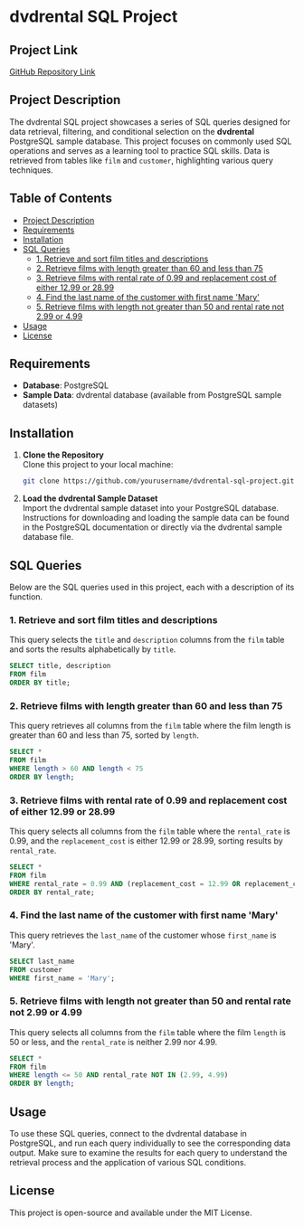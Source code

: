 
# dvdrental SQL Project

## Project Link
[GitHub Repository Link](https://github.com/yourusername/dvdrental-sql-project)

## Project Description
The dvdrental SQL project showcases a series of SQL queries designed for data retrieval, filtering, and conditional selection on the **dvdrental** PostgreSQL sample database. This project focuses on commonly used SQL operations and serves as a learning tool to practice SQL skills. Data is retrieved from tables like `film` and `customer`, highlighting various query techniques.

## Table of Contents
- [Project Description](#project-description)
- [Requirements](#requirements)
- [Installation](#installation)
- [SQL Queries](#sql-queries)
  - [1. Retrieve and sort film titles and descriptions](#1-retrieve-and-sort-film-titles-and-descriptions)
  - [2. Retrieve films with length greater than 60 and less than 75](#2-retrieve-films-with-length-greater-than-60-and-less-than-75)
  - [3. Retrieve films with rental rate of 0.99 and replacement cost of either 12.99 or 28.99](#3-retrieve-films-with-rental-rate-of-099-and-replacement-cost-of-either-1299-or-2899)
  - [4. Find the last name of the customer with first name 'Mary'](#4-find-the-last-name-of-the-customer-with-first-name-mary)
  - [5. Retrieve films with length not greater than 50 and rental rate not 2.99 or 4.99](#5-retrieve-films-with-length-not-greater-than-50-and-rental-rate-not-299-or-499)
- [Usage](#usage)
- [License](#license)

## Requirements
- **Database**: PostgreSQL
- **Sample Data**: dvdrental database (available from PostgreSQL sample datasets)

## Installation
1. **Clone the Repository**  
   Clone this project to your local machine:
   ```bash
   git clone https://github.com/yourusername/dvdrental-sql-project.git
   ```
2. **Load the dvdrental Sample Dataset**  
   Import the dvdrental sample dataset into your PostgreSQL database. Instructions for downloading and loading the sample data can be found in the PostgreSQL documentation or directly via the dvdrental sample database file.

## SQL Queries
Below are the SQL queries used in this project, each with a description of its function.

### 1. Retrieve and sort film titles and descriptions
This query selects the `title` and `description` columns from the `film` table and sorts the results alphabetically by `title`.

```sql
SELECT title, description
FROM film
ORDER BY title;
```

### 2. Retrieve films with length greater than 60 and less than 75
This query retrieves all columns from the `film` table where the film length is greater than 60 and less than 75, sorted by `length`.

```sql
SELECT *
FROM film
WHERE length > 60 AND length < 75
ORDER BY length;
```

### 3. Retrieve films with rental rate of 0.99 and replacement cost of either 12.99 or 28.99
This query selects all columns from the `film` table where the `rental_rate` is 0.99, and the `replacement_cost` is either 12.99 or 28.99, sorting results by `rental_rate`.

```sql
SELECT *
FROM film
WHERE rental_rate = 0.99 AND (replacement_cost = 12.99 OR replacement_cost = 28.99)
ORDER BY rental_rate;
```

### 4. Find the last name of the customer with first name 'Mary'
This query retrieves the `last_name` of the customer whose `first_name` is 'Mary'.

```sql
SELECT last_name
FROM customer
WHERE first_name = 'Mary';
```

### 5. Retrieve films with length not greater than 50 and rental rate not 2.99 or 4.99
This query selects all columns from the `film` table where the film `length` is 50 or less, and the `rental_rate` is neither 2.99 nor 4.99.

```sql
SELECT *
FROM film
WHERE length <= 50 AND rental_rate NOT IN (2.99, 4.99)
ORDER BY length;
```

## Usage
To use these SQL queries, connect to the dvdrental database in PostgreSQL, and run each query individually to see the corresponding data output. Make sure to examine the results for each query to understand the retrieval process and the application of various SQL conditions.

## License
This project is open-source and available under the MIT License.
